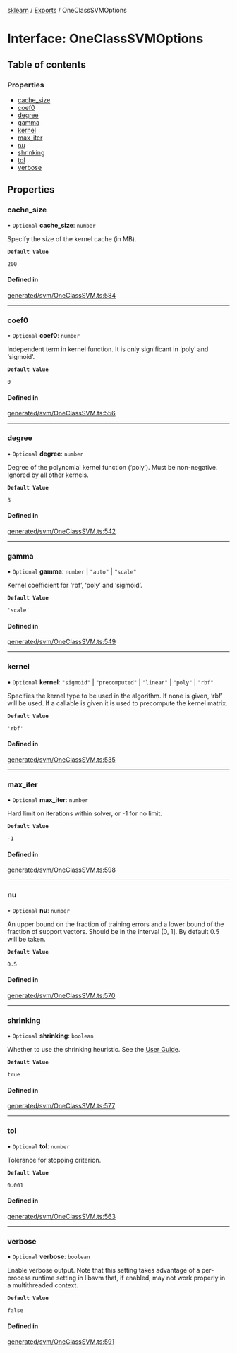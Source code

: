 [sklearn](../readme.md) / [Exports](../modules.md) / OneClassSVMOptions

# Interface: OneClassSVMOptions

## Table of contents

### Properties

- [cache\_size](OneClassSVMOptions.md#cache_size)
- [coef0](OneClassSVMOptions.md#coef0)
- [degree](OneClassSVMOptions.md#degree)
- [gamma](OneClassSVMOptions.md#gamma)
- [kernel](OneClassSVMOptions.md#kernel)
- [max\_iter](OneClassSVMOptions.md#max_iter)
- [nu](OneClassSVMOptions.md#nu)
- [shrinking](OneClassSVMOptions.md#shrinking)
- [tol](OneClassSVMOptions.md#tol)
- [verbose](OneClassSVMOptions.md#verbose)

## Properties

### cache\_size

• `Optional` **cache\_size**: `number`

Specify the size of the kernel cache (in MB).

**`Default Value`**

`200`

#### Defined in

[generated/svm/OneClassSVM.ts:584](https://github.com/transitive-bullshit/scikit-learn-ts/blob/367336a/packages/sklearn/src/generated/svm/OneClassSVM.ts#L584)

___

### coef0

• `Optional` **coef0**: `number`

Independent term in kernel function. It is only significant in ‘poly’ and ‘sigmoid’.

**`Default Value`**

`0`

#### Defined in

[generated/svm/OneClassSVM.ts:556](https://github.com/transitive-bullshit/scikit-learn-ts/blob/367336a/packages/sklearn/src/generated/svm/OneClassSVM.ts#L556)

___

### degree

• `Optional` **degree**: `number`

Degree of the polynomial kernel function (‘poly’). Must be non-negative. Ignored by all other kernels.

**`Default Value`**

`3`

#### Defined in

[generated/svm/OneClassSVM.ts:542](https://github.com/transitive-bullshit/scikit-learn-ts/blob/367336a/packages/sklearn/src/generated/svm/OneClassSVM.ts#L542)

___

### gamma

• `Optional` **gamma**: `number` \| ``"auto"`` \| ``"scale"``

Kernel coefficient for ‘rbf’, ‘poly’ and ‘sigmoid’.

**`Default Value`**

`'scale'`

#### Defined in

[generated/svm/OneClassSVM.ts:549](https://github.com/transitive-bullshit/scikit-learn-ts/blob/367336a/packages/sklearn/src/generated/svm/OneClassSVM.ts#L549)

___

### kernel

• `Optional` **kernel**: ``"sigmoid"`` \| ``"precomputed"`` \| ``"linear"`` \| ``"poly"`` \| ``"rbf"``

Specifies the kernel type to be used in the algorithm. If none is given, ‘rbf’ will be used. If a callable is given it is used to precompute the kernel matrix.

**`Default Value`**

`'rbf'`

#### Defined in

[generated/svm/OneClassSVM.ts:535](https://github.com/transitive-bullshit/scikit-learn-ts/blob/367336a/packages/sklearn/src/generated/svm/OneClassSVM.ts#L535)

___

### max\_iter

• `Optional` **max\_iter**: `number`

Hard limit on iterations within solver, or -1 for no limit.

**`Default Value`**

`-1`

#### Defined in

[generated/svm/OneClassSVM.ts:598](https://github.com/transitive-bullshit/scikit-learn-ts/blob/367336a/packages/sklearn/src/generated/svm/OneClassSVM.ts#L598)

___

### nu

• `Optional` **nu**: `number`

An upper bound on the fraction of training errors and a lower bound of the fraction of support vectors. Should be in the interval (0, 1\]. By default 0.5 will be taken.

**`Default Value`**

`0.5`

#### Defined in

[generated/svm/OneClassSVM.ts:570](https://github.com/transitive-bullshit/scikit-learn-ts/blob/367336a/packages/sklearn/src/generated/svm/OneClassSVM.ts#L570)

___

### shrinking

• `Optional` **shrinking**: `boolean`

Whether to use the shrinking heuristic. See the [User Guide](../svm.html#shrinking-svm).

**`Default Value`**

`true`

#### Defined in

[generated/svm/OneClassSVM.ts:577](https://github.com/transitive-bullshit/scikit-learn-ts/blob/367336a/packages/sklearn/src/generated/svm/OneClassSVM.ts#L577)

___

### tol

• `Optional` **tol**: `number`

Tolerance for stopping criterion.

**`Default Value`**

`0.001`

#### Defined in

[generated/svm/OneClassSVM.ts:563](https://github.com/transitive-bullshit/scikit-learn-ts/blob/367336a/packages/sklearn/src/generated/svm/OneClassSVM.ts#L563)

___

### verbose

• `Optional` **verbose**: `boolean`

Enable verbose output. Note that this setting takes advantage of a per-process runtime setting in libsvm that, if enabled, may not work properly in a multithreaded context.

**`Default Value`**

`false`

#### Defined in

[generated/svm/OneClassSVM.ts:591](https://github.com/transitive-bullshit/scikit-learn-ts/blob/367336a/packages/sklearn/src/generated/svm/OneClassSVM.ts#L591)
